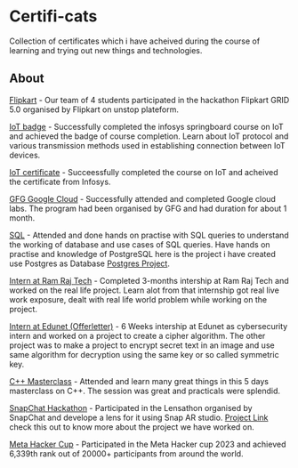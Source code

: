 # Certifi-cats

Collection of certificates which i have acheived during the course of learning and trying out new things and technologies.

## About

[Flipkart](/Acheivements/Flipkart.pdf) - Our team of 4 students participated in the hackathon Flipkart GRID 5.0 organised by Flipkart on unstop plateform. 

[IoT badge](/Acheivements/Skillsoft_badge.png) - Successfully completed the infosys springboard course on IoT and achieved the badge of course completion. Learn about IoT protocol and various transmission methods used in establishing connection between IoT devices.

[IoT certificate](/Acheivements/infosys-course.pdf) - Succeessfully completed the course on IoT and acheived the certificate from Infosys.

[GFG Google Cloud](/Acheivements/google-cloud.pdf) - Successfully attended and completed Google cloud labs. The program had been organised by GFG and had duration for about 1 month.

[SQL](/Acheivements/SQL.pdf) - Attended and done hands on practise with SQL queries to understand the working of database and use cases of SQL queries. Have hands on practise and knowledge of PostgreSQL here is the project i have created use Postgres as Database [Postgres Project](https://github.com/masterujjval/Register-Login-Update.website).

[Intern at Ram Raj Tech](/Acheivements/ramrajtech.pdf) - Completed 3-months intership at Ram Raj Tech and worked on the real life project. Learn alot from that internship got real live work exposure, dealt with real life world problem while working on the project.

[Intern at Edunet (Offerletter)](/Acheivements/offer-letter-cybersecurity-EDUNET.pdf) - 6 Weeks intership at Edunet as cybersecurity intern and worked on a project to create a cipher algorithm. The other project was to make a project to encrypt secret text in an image and use same algorithm for decryption using the same key or so called symmetric key.

[C++ Masterclass](/Acheivements/Cpp-letsupgrade.pdf) - Attended and learn many great things in this 5 days masterclass on C++. The session was great and practicals were splendid.

[SnapChat Hackathon](/Acheivements/Hack2skill-Certificate.png) - Participated in the Lensathon organised by SnapChat and develope a lens for it using Snap AR studio. [Project Link](https://github.com/masterujjval/snap_lens) check this out to know more about the project we have worked on.


[Meta Hacker Cup](/Acheivements/Meta-hacker-cup-2023.pdf) -  Participated in the Meta Hacker cup 2023 and achieved 6,339th rank out of 20000+ participants from around the world.




